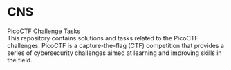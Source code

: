 # CNS
PicoCTF Challenge Tasks                                                                                                   
This repository contains solutions and tasks related to the PicoCTF challenges. PicoCTF is a capture-the-flag (CTF) competition that provides a series of cybersecurity challenges aimed at learning and improving skills in the field.
